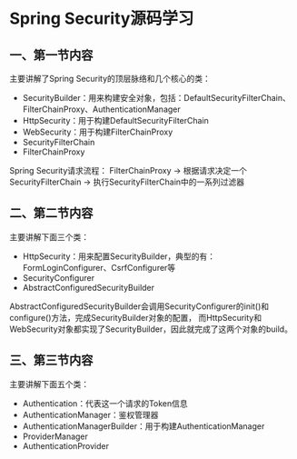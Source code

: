 # Spring Security源码学习
## 一、第一节内容

主要讲解了Spring Security的顶层脉络和几个核心的类：

* SecurityBuilder：用来构建安全对象，包括：DefaultSecurityFilterChain、FilterChainProxy、AuthenticationManager
* HttpSecurity：用于构建DefaultSecurityFilterChain
* WebSecurity：用于构建FilterChainProxy
* SecurityFilterChain
* FilterChainProxy

Spring Security请求流程：
FilterChainProxy -> 根据请求决定一个SecurityFilterChain -> 执行SecurityFilterChain中的一系列过滤器

## 二、第二节内容

主要讲解下面三个类：

- HttpSecurity：用来配置SecurityBuilder，典型的有：FormLoginConfigurer、CsrfConfigurer等
- SecurityConfigurer
- AbstractConfiguredSecurityBuilder

AbstractConfiguredSecurityBuilder会调用SecurityConfigurer的init()和configure()方法，完成SecurityBuilder对象的配置， 
而HttpSecurity和WebSecurity对象都实现了SecurityBuilder，因此就完成了这两个对象的build。

## 三、第三节内容

主要讲解下面五个类：

- Authentication：代表这一个请求的Token信息
- AuthenticationManager：鉴权管理器
- AuthenticationManagerBuilder：用于构建AuthenticationManager
- ProviderManager
- AuthenticationProvider